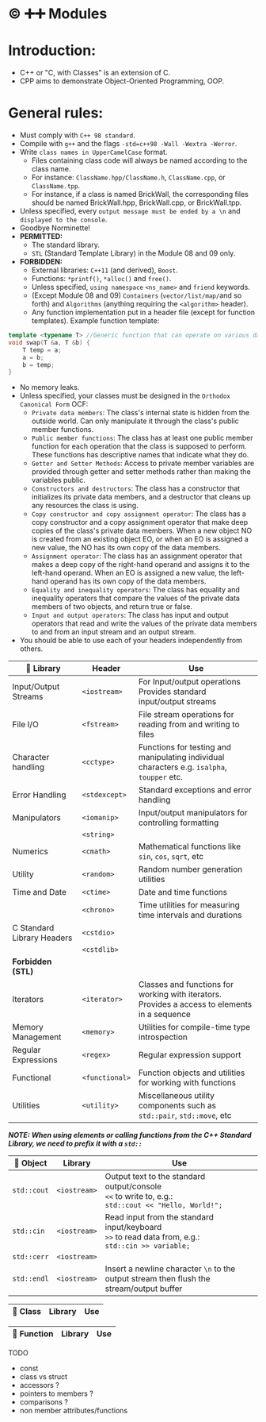 # ©️ ➕➕ Modules

# Introduction:
- C++ or "C, with Classes" is an extension of C.
- CPP aims to demonstrate Object-Oriented Programming, OOP. 


# General rules:
- Must comply with `C++ 98 standard`.
- Compile with `g++` and the flags `-std=c++98 -Wall -Wextra -Werror`.
- Write `class names in UpperCamelCase` format.
	- Files containing class code will always be named according to the class name.
	- For instance: `ClassName.hpp/ClassName.h`, `ClassName.cpp`, or `ClassName.tpp`. 
	- For instance, if a class is named BrickWall, the corresponding files should be named BrickWall.hpp, BrickWall.cpp, or BrickWall.tpp.
- Unless specified, every `output message must be ended by a \n` and `displayed to the console`.
- Goodbye Norminette!
- **PERMITTED:**
	- The standard library.
	- `STL` (Standard Template Library) in the Module 08 and 09 only.
- **FORBIDDEN:**
	- External libraries: `C++11` (and derived), `Boost`.
	- Functions: `*printf()`, `*alloc()` and `free()`.
	- Unless specified, `using namespace` `<ns_name>` and `friend` keywords.
	- (Except Module 08 and 09) `Containers` (`vector/list/map/`and so forth) and `Algorithms` (anything requiring the `<algorithm>` header).
	- Any function implementation put in a header file (except for function templates). Example function template:
```c++
template <typename T> //Generic function that can operate on various data types. `T` for type
void swap(T &a, T &b) {
    T temp = a;
    a = b;
    b = temp;
}
```
- No memory leaks.
- Unless specified, your classes must be designed in the `Orthodox Canonical Form` OCF:
	- `Private data members`:
	The class's internal state is hidden from the outside world. Can only manipulate it through the class's public member functions.
	- `Public member functions`:
	The class has at least one public member function for each operation that the class is supposed to perform. These functions has descriptive names that indicate what they do.
	- `Getter and Setter Methods`: 
	Access to private member variables are provided through getter and setter methods rather than making the variables public.
	- `Constructors and destructors`:
	The class has a constructor that initializes its private data members, and a destructor that cleans up any resources the class is using.
	- `Copy constructor and copy assignment operator`: 
	The class has a copy constructor and a copy assignment operator that make deep copies of the class's private data members. When a new object NO is created from an existing object EO, or when an EO is assigned a new value, the NO has its own copy of the data members.
	- `Assignment operator`: 
	The class has an assignment operator that makes a deep copy of the right-hand operand and assigns it to the left-hand operand. When an EO is assigned a new value, the left-hand operand has its own copy of the data members.
	- `Equality and inequality operators`:
	The class has equality and inequality operators that compare the values of the private data members of two objects, and return true or false.
	- `Input and output operators`:
	The class has input and output operators that read and write the values of the private data members to and from an input stream and an output stream.
- You should be able to use each of your headers independently from others.


| 🔸 **Library** | Header | Use |
| --- | --- | --- |
| Input/Output Streams | `<iostream>` | For Input/output operations <br>Provides standard input/output streams |
| File I/O | `<fstream>` | File stream operations for reading from and writing to files |
| Character handling | `<cctype>` | Functions for testing and manipulating individual characters e.g. `isalpha`, `toupper` etc. |
| Error Handling | `<stdexcept>` | Standard exceptions and error handling |
| Manipulators | `<iomanip>` | Input/output manipulators for controlling formatting |
| | `<string>` |  |
| Numerics | `<cmath>` | Mathematical functions like `sin`, `cos`, `sqrt`, etc |
| Utility | `<random>` | Random number generation utilities |
| Time and Date | `<ctime>` | Date and time functions |
|  | `<chrono>` | Time utilities for measuring time intervals and durations |
| C Standard Library Headers | `<cstdio>` | |
|  | `<cstdlib>  `|  |
| **Forbidden (STL)** | | |
| Iterators | `<iterator>` | Classes and functions for working with iterators. <br>Provides a access to elements in a sequence |
| Memory Management | `<memory>` | Utilities for compile-time type introspection |
| Regular Expressions | `<regex>` | Regular expression support |
| Functional | `<functional>` | Function objects and utilities for working with functions |
| Utilities | `<utility>`| Miscellaneous utility components such as `std::pair`, `std::move`, etc |


***NOTE: When using elements or calling functions from the C++ Standard Library, we need to prefix it with a `std::`***

| 🔸 **Object** | Library | Use |
| --- | --- | --- |
| `std::cout` | `<iostream>` | Output text to the standard output/console <br>`<<` to write to, e.g.: <br>`std::cout << "Hello, World!";` |
| `std::cin` | `<iostream>` | Read input from the standard input/keyboard <br>`>>` to read data from, e.g.: <br>`std::cin >> variable;` |
| `std::cerr` | `<iostream>` | |
| `std::endl` | `<iostream>` | Insert a newline character `\n` to the output stream then flush the stream/output buffer |


| 🔸 **Class** | Library | Use |
| --- | --- | --- |


| 🔸 **Function** | Library | Use |
| --- | --- | --- |


TODO
- const
- class vs struct
- accessors ?
- pointers to members ?
- comparisons ?
- non member attributes/functions 